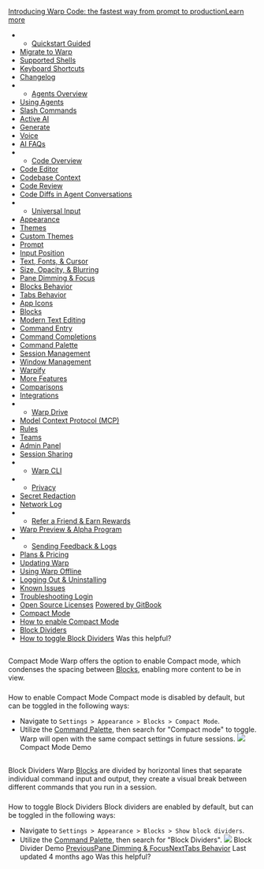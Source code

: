 [Introducing Warp Code: the fastest way from prompt to productionLearn more ](https://www.warp.dev/blog/introducing-warp-code-prompt-to-prod)
 * * [Quickstart Guided](/)
 * [Migrate to Warp](/getting-started/migrate-to-warp)
 * [Supported Shells](/getting-started/supported-shells)
 * [Keyboard Shortcuts](/getting-started/keyboard-shortcuts)
 * [Changelog](/getting-started/changelog)
 * * [Agents Overview](/agents/agents-overview)
 * [Using Agents](/agents/using-agents)
 * [Slash Commands](/agents/slash-commands)
 * [Active AI](/agents/active-ai)
 * [Generate](/agents/generate)
 * [Voice](/agents/voice)
 * [AI FAQs](/agents/ai-faqs)
 * * [Code Overview](/code/code-overview)
 * [Code Editor](/code/code-editor)
 * [Codebase Context](/code/codebase-context)
 * [Code Review](/code/code-review)
 * [Code Diffs in Agent Conversations](/code/reviewing-code)
 * * [Universal Input](/terminal/universal-input)
 * [Appearance](/terminal/appearance)
 * [Themes](/terminal/appearance/themes)
 * [Custom Themes](/terminal/appearance/custom-themes)
 * [Prompt](/terminal/appearance/prompt)
 * [Input Position](/terminal/appearance/input-position)
 * [Text, Fonts, & Cursor](/terminal/appearance/text-fonts-cursor)
 * [Size, Opacity, & Blurring](/terminal/appearance/size-opacity-blurring)
 * [Pane Dimming & Focus](/terminal/appearance/pane-dimming)
 * [Blocks Behavior](/terminal/appearance/blocks-behavior)
 * [Tabs Behavior](/terminal/appearance/tabs-behavior)
 * [App Icons](/terminal/appearance/app-icons)
 * [Blocks](/terminal/blocks)
 * [Modern Text Editing](/terminal/editor)
 * [Command Entry](/terminal/entry)
 * [Command Completions](/terminal/command-completions)
 * [Command Palette](/terminal/command-palette)
 * [Session Management](/terminal/sessions)
 * [Window Management](/terminal/windows)
 * [Warpify](/terminal/warpify)
 * [More Features](/terminal/more-features)
 * [Comparisons](/terminal/comparisons)
 * [Integrations](/terminal/integrations-and-plugins)
 * * [Warp Drive](/knowledge-and-collaboration/warp-drive)
 * [Model Context Protocol (MCP)](/knowledge-and-collaboration/mcp)
 * [Rules](/knowledge-and-collaboration/rules)
 * [Teams](/knowledge-and-collaboration/teams)
 * [Admin Panel](/knowledge-and-collaboration/admin-panel)
 * [Session Sharing](/knowledge-and-collaboration/session-sharing)
 * * [Warp CLI](/developers/cli)
 * * [Privacy](/privacy/privacy)
 * [Secret Redaction](/privacy/secret-redaction)
 * [Network Log](/privacy/network-log)
 * * [Refer a Friend & Earn Rewards](/community/refer-a-friend)
 * [Warp Preview & Alpha Program](/community/warp-preview-and-alpha-program)
 * * [Sending Feedback & Logs](/support-and-billing/sending-us-feedback)
 * [Plans & Pricing](/support-and-billing/plans-and-pricing)
 * [Updating Warp](/support-and-billing/updating-warp)
 * [Using Warp Offline](/support-and-billing/using-warp-offline)
 * [Logging Out & Uninstalling](/support-and-billing/uninstalling-warp)
 * [Known Issues](/support-and-billing/known-issues)
 * [Troubleshooting Login](/support-and-billing/troubleshooting-login-issues)
 * [Open Source Licenses](/support-and-billing/licenses)
[Powered by GitBook](https://www.gitbook.com/?utm_source=content&utm_medium=trademark&utm_campaign=-MbqIgTw17KQvq_DQuRr)
 * [Compact Mode](#compact-mode)
 * [How to enable Compact Mode](#how-to-enable-compact-mode)
 * [Block Dividers](#block-dividers)
 * [How to toggle Block Dividers](#how-to-toggle-block-dividers)
Was this helpful?
## 
[](#compact-mode)
Compact Mode
Warp offers the option to enable Compact mode, which condenses the spacing between [Blocks](/terminal/blocks), enabling more content to be in view.
### 
[](#how-to-enable-compact-mode)
How to enable Compact Mode
Compact mode is disabled by default, but can be toggled in the following ways:
 * Navigate to `Settings > Appearance > Blocks > Compact Mode`.
 * Utilize the [Command Palette](/terminal/command-palette), then search for "Compact mode" to toggle.
Warp will open with the same compact settings in future sessions.
![](https://docs.warp.dev/~gitbook/image?url=https%3A%2F%2F2297236823-files.gitbook.io%2F%7E%2Ffiles%2Fv0%2Fb%2Fgitbook-x-prod.appspot.com%2Fo%2Fspaces%252F-MbqIgTw17KQvq_DQuRr%252Fuploads%252Fgit-blob-9aa9ae8b6c35b85a591da228861e0ab6ccf7a154%252Fcompact_mode.gif%3Falt%3Dmedia%26token%3D5d7d5af4-d64f-442b-b884-e28f70d2184f&width=768&dpr=4&quality=100&sign=3f2a7a71&sv=2)
Compact Mode Demo
## 
[](#block-dividers)
Block Dividers
Warp [Blocks](/terminal/blocks) are divided by horizontal lines that separate individual command input and output, they create a visual break between different commands that you run in a session.
### 
[](#how-to-toggle-block-dividers)
How to toggle Block Dividers
Block dividers are enabled by default, but can be toggled in the following ways:
 * Navigate to `Settings > Appearance > Blocks > Show block dividers`.
 * Utilize the [Command Palette](/terminal/command-palette), then search for "Block Dividers".
![](https://docs.warp.dev/~gitbook/image?url=https%3A%2F%2F2297236823-files.gitbook.io%2F%7E%2Ffiles%2Fv0%2Fb%2Fgitbook-x-prod.appspot.com%2Fo%2Fspaces%252F-MbqIgTw17KQvq_DQuRr%252Fuploads%252FOQNJNfqcdrqrZaJc8Ejg%252FCleanShot%25202025-01-23%2520at%252016.14.27.gif%3Falt%3Dmedia%26token%3D88966d10-eced-4738-93e6-bfc11148ee15&width=768&dpr=4&quality=100&sign=9a79cbd0&sv=2)
Block Divider Demo
[PreviousPane Dimming & Focus](/terminal/appearance/pane-dimming)[NextTabs Behavior](/terminal/appearance/tabs-behavior)
Last updated 4 months ago
Was this helpful?